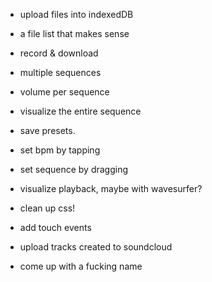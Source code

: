 * upload files into indexedDB
* a file list that makes sense
* record & download
* multiple sequences
* volume per sequence
* visualize the entire sequence
* save presets.
* set bpm by tapping
* set sequence by dragging

* visualize playback, maybe with wavesurfer?

* clean up css!
* add touch events
* upload tracks created to soundcloud
* come up with a fucking name

